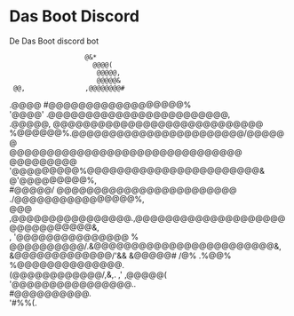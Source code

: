 # Das Boot Discord
De Das Boot discord bot

                       @&*                                                      
                         @@@@(                                                  
                          @@@@@,                                                
                          @@@@@&                                                
     @@,               ,@@@@@@@@#                                               
   .@@@@          #@@@@@@@@@@@@@@@@@@%                                          
   '@@@@'      .@@@@@@@@@@@@@@@@@@@@@@@@,                                       
   .@@@@@,    @@@@@@@@@@@@@@@@@@@@@@@@@@@@                                      
    %@@@@@@%.@@@@@@@@@@@@@@@@@@@@@@@/@@@@@@                                     
   @@@@@@@@@@@@@@@@@@@@@@@@@@@@@@@ @@@@@@@@@                                    
 '@@@@@@@@@%@@@@@@@@@@@@@@@@@@@@@@@& @'@@@@@@@@@%,                              
 #@@@@@/    @@@@@@@@@@@@@@@@@@@@@@@@ ./@@@@@@@@@@@@@@@@%,                       
  @@@       ,@@@@@@@@@@@@@@@@.,@@@@@@@@@@@@@@@@@@@@@@@@@@@@@@@&,                
   ,         '@@@@@@@@@@@@@@@ % @@@@@@@@@@/.&@@@@@@@@@@@@@@@@@@@@@@@@&,         
               &@@@@@@@@@@@@@/'&& &@@@@@#          /@%  .%@@% %@@@@@@@@@@@@@@.  
                 (@@@@@@@@@@@@/,&,.  ,'                                 ,@@@@@( 
               '@@@@@@@@@@@@@@@@..                                              
             #@@@@@@@@@@.                                                       
                '#%%(.                                                          

